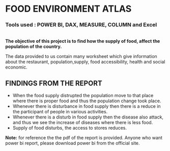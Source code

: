 <h1>FOOD ENVIRONMENT ATLAS</h1>
<h3>Tools used : POWER BI, DAX, MEASURE, COLUMN  and Excel </h3>
<br/>
<b>The objective of this project is to find how the supply of food, affect the population of the country.</b>
<p> The data provided to us contain many worksheet which give information about the restaurant, population,supply, food accessibility, health and social economic. </p>
<h2> FINDINGS FROM THE REPORT </h2>
<ul>
<li>When the food supply distrupted the population move to that place where there is proper food and thus the population change took place.</li>
<li>Whenever there is disturbance in food supply then there is a reduce in the participant of people in various activities.</li>
<li> Whenever there is a disturb in food supply then the disease also attack, and thus we see the increase of diseases where there is less food. </li>
<li>Supply of food disturbs, the access to stores reduces. </li> 
</ul>
<p><b>Note:</b> for reference the the pdf of the report is provided. Anyone who want power bi report, please download power bi from the official site.</p>
